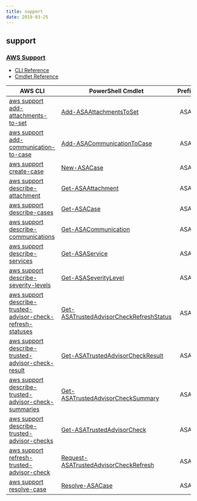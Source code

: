 ```yaml
---
title: support
date: 2019-03-25
---
```


## support

### [AWS Support](https://aws.amazon.com/premiumsupport/)

* [CLI Reference](https://docs.aws.amazon.com/cli/latest/reference/support/index.html)
* [Cmdlet Reference](https://docs.aws.amazon.com/powershell/latest/reference/items/AWS_Support_API_cmdlets.html)

|AWS CLI|PowerShell Cmdlet|Prefix|
|----|----|:--:|
|[aws support add-attachments-to-set](https://docs.aws.amazon.com/cli/latest/reference/support/add-attachments-to-set.html)|[Add-ASAAttachmentsToSet](https://docs.aws.amazon.com/powershell/latest/reference/items/Add-ASAAttachmentsToSet.html)|ASA|
|[aws support add-communication-to-case](https://docs.aws.amazon.com/cli/latest/reference/support/add-communication-to-case.html)|[Add-ASACommunicationToCase](https://docs.aws.amazon.com/powershell/latest/reference/items/Add-ASACommunicationToCase.html)|ASA|
|[aws support create-case](https://docs.aws.amazon.com/cli/latest/reference/support/create-case.html)|[New-ASACase](https://docs.aws.amazon.com/powershell/latest/reference/items/New-ASACase.html)|ASA|
|[aws support describe-attachment](https://docs.aws.amazon.com/cli/latest/reference/support/describe-attachment.html)|[Get-ASAAttachment](https://docs.aws.amazon.com/powershell/latest/reference/items/Get-ASAAttachment.html)|ASA|
|[aws support describe-cases](https://docs.aws.amazon.com/cli/latest/reference/support/describe-cases.html)|[Get-ASACase](https://docs.aws.amazon.com/powershell/latest/reference/items/Get-ASACase.html)|ASA|
|[aws support describe-communications](https://docs.aws.amazon.com/cli/latest/reference/support/describe-communications.html)|[Get-ASACommunication](https://docs.aws.amazon.com/powershell/latest/reference/items/Get-ASACommunication.html)|ASA|
|[aws support describe-services](https://docs.aws.amazon.com/cli/latest/reference/support/describe-services.html)|[Get-ASAService](https://docs.aws.amazon.com/powershell/latest/reference/items/Get-ASAService.html)|ASA|
|[aws support describe-severity-levels](https://docs.aws.amazon.com/cli/latest/reference/support/describe-severity-levels.html)|[Get-ASASeverityLevel](https://docs.aws.amazon.com/powershell/latest/reference/items/Get-ASASeverityLevel.html)|ASA|
|[aws support describe-trusted-advisor-check-refresh-statuses](https://docs.aws.amazon.com/cli/latest/reference/support/describe-trusted-advisor-check-refresh-statuses.html)|[Get-ASATrustedAdvisorCheckRefreshStatus](https://docs.aws.amazon.com/powershell/latest/reference/items/Get-ASATrustedAdvisorCheckRefreshStatus.html)|ASA|
|[aws support describe-trusted-advisor-check-result](https://docs.aws.amazon.com/cli/latest/reference/support/describe-trusted-advisor-check-result.html)|[Get-ASATrustedAdvisorCheckResult](https://docs.aws.amazon.com/powershell/latest/reference/items/Get-ASATrustedAdvisorCheckResult.html)|ASA|
|[aws support describe-trusted-advisor-check-summaries](https://docs.aws.amazon.com/cli/latest/reference/support/describe-trusted-advisor-check-summaries.html)|[Get-ASATrustedAdvisorCheckSummary](https://docs.aws.amazon.com/powershell/latest/reference/items/Get-ASATrustedAdvisorCheckSummary.html)|ASA|
|[aws support describe-trusted-advisor-checks](https://docs.aws.amazon.com/cli/latest/reference/support/describe-trusted-advisor-checks.html)|[Get-ASATrustedAdvisorCheck](https://docs.aws.amazon.com/powershell/latest/reference/items/Get-ASATrustedAdvisorCheck.html)|ASA|
|[aws support refresh-trusted-advisor-check](https://docs.aws.amazon.com/cli/latest/reference/support/refresh-trusted-advisor-check.html)|[Request-ASATrustedAdvisorCheckRefresh](https://docs.aws.amazon.com/powershell/latest/reference/items/Request-ASATrustedAdvisorCheckRefresh.html)|ASA|
|[aws support resolve-case](https://docs.aws.amazon.com/cli/latest/reference/support/resolve-case.html)|[Resolve-ASACase](https://docs.aws.amazon.com/powershell/latest/reference/items/Resolve-ASACase.html)|ASA|

